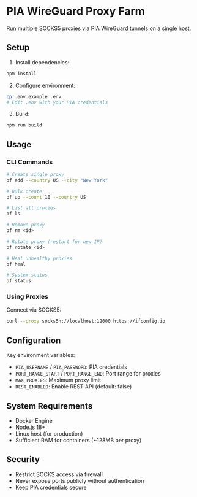 # PIA WireGuard Proxy Farm

Run multiple SOCKS5 proxies via PIA WireGuard tunnels on a single host.

## Setup

1. Install dependencies:
```bash
npm install
```

2. Configure environment:
```bash
cp .env.example .env
# Edit .env with your PIA credentials
```

3. Build:
```bash
npm run build
```

## Usage

### CLI Commands

```bash
# Create single proxy
pf add --country US --city "New York"

# Bulk create
pf up --count 10 --country US

# List all proxies
pf ls

# Remove proxy
pf rm <id>

# Rotate proxy (restart for new IP)
pf rotate <id>

# Heal unhealthy proxies
pf heal

# System status
pf status
```

### Using Proxies

Connect via SOCKS5:
```bash
curl --proxy socks5h://localhost:12000 https://ifconfig.io
```

## Configuration

Key environment variables:
- `PIA_USERNAME` / `PIA_PASSWORD`: PIA credentials
- `PORT_RANGE_START` / `PORT_RANGE_END`: Port range for proxies
- `MAX_PROXIES`: Maximum proxy limit
- `REST_ENABLED`: Enable REST API (default: false)

## System Requirements

- Docker Engine
- Node.js 18+
- Linux host (for production)
- Sufficient RAM for containers (~128MB per proxy)

## Security

- Restrict SOCKS access via firewall
- Never expose ports publicly without authentication
- Keep PIA credentials secure